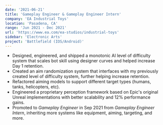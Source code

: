 ```yaml
---
date: '2021-06-21'
title: 'Gameplay Engineer & Gameplay Engineer Intern'
company: 'EA Industrial Toys'
location: 'Pasadena, CA'
range: 'Jun 2021 - Dec 2021'
url: 'https://www.ea.com/ea-studios/industrial-toys'
sidebar: 'Electronic Arts'
project: 'Battlefield (IOS/Android)'
---
```


- Designed, engineered, and shipped a monotonic AI level of difficulty system that scales bot skill using designer curves and helped increase Day 1 retention.
- Created an aim randomization system that interfaces with my previously created level of difficulty system, further helping increase retention.
- Refactored aiming models to support different target types (humans, tanks, helicopters, etc).
- Engineered a proprietary perception framework based on Epic's original Unreal implementations with better scalability and 12% performance gains.
- Promoted to _Gameplay Engineer_ in Sep 2021 from _Gameplay Engineer Intern_, inheriting more systems like equipment, aiming, targeting, and more.
